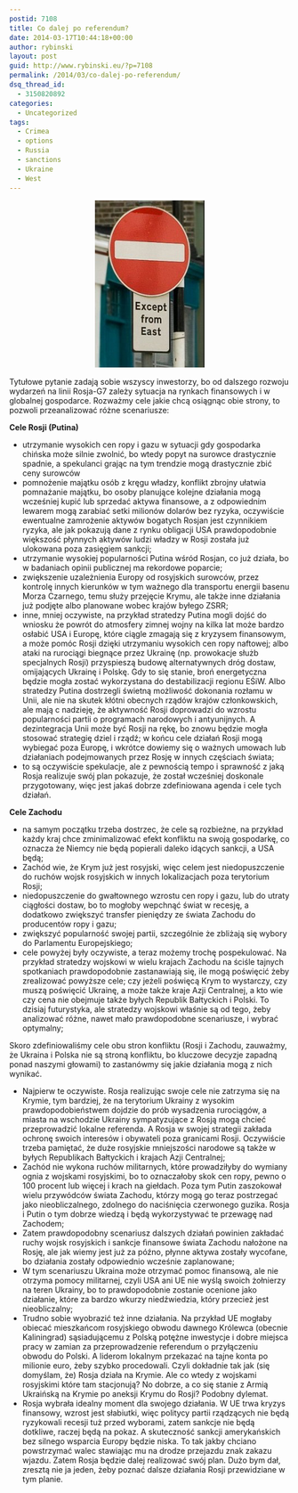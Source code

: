 ```yaml
---
postid: 7108
title: Co dalej po referendum?
date: 2014-03-17T10:44:18+00:00
author: rybinski
layout: post
guid: http://www.rybinski.eu/?p=7108
permalink: /2014/03/co-dalej-po-referendum/
dsq_thread_id:
  - 3150820892
categories:
  - Uncategorized
tags:
  - Crimea
  - options
  - Russia
  - sanctions
  - Ukraine
  - West
---
```

<p style="text-align: center;">
  <a href="/uploads/2014/03/No_entry.jpg"><img class=" wp-image-7112 aligncenter" title="No_entry" src="/uploads/2014/03/No_entry-197x300.jpg" alt="" width="197" height="300" /></a>
</p>

Tytułowe pytanie zadają sobie wszyscy inwestorzy, bo od dalszego rozwoju wydarzeń na linii Rosja-G7 zależy sytuacja na rynkach finansowych i w globalnej gospodarce. Rozważmy cele jakie chcą osiągnąc obie strony, to pozwoli przeanalizować różne scenariusze:

<!--more-->

**Cele Rosji (Putina)**

  * utrzymanie wysokich cen ropy i gazu w sytuacji gdy gospodarka chińska może silnie zwolnić, bo wtedy popyt na surowce drastycznie spadnie, a spekulanci grając na tym trendzie mogą drastycznie zbić ceny surowców
  * pomnożenie majątku osób z kręgu władzy, konflikt zbrojny ułatwia pomnażanie majątku, bo osoby planujące kolejne działania mogą wcześniej kupić lub sprzedać aktywa finansowe, a z odpowiednim lewarem mogą zarabiać setki milionów dolarów bez ryzyka, oczywiście ewentualne zamrożenie aktywów bogatych Rosjan jest czynnikiem ryzyka, ale jak pokazują dane z rynku obligacji USA prawdopodobnie większość płynnych aktywów ludzi władzy w Rosji została już ulokowana poza zasięgiem sankcji;
  * utrzymanie wysokiej popularności Putina wśród Rosjan, co już działa, bo w badaniach opinii publicznej ma rekordowe poparcie;
  * zwiększenie uzależnienia Europy od rosyjskich surowców, przez kontrolę innych kierunków w tym ważnego dla transportu energii basenu Morza Czarnego, temu służy przejęcie Krymu, ale także inne działania już podjęte albo planowane wobec krajów byłego ZSRR;
  * inne, mniej oczywiste, na przykład stratedzy Putina mogli dojść do wniosku że powrót do atmosfery zimnej wojny na kilka lat może bardzo osłabić USA i Europę, które ciągle zmagają się z kryzysem finansowym, a może pomóc Rosji dzięki utrzymaniu wysokich cen ropy naftowej; albo ataki na rurociągi biegnące przez Ukrainę (np. prowokacje służb specjalnych Rosji) przyspieszą budowę alternatywnych dróg dostaw, omijających Ukrainę i Polskę. Gdy to się stanie, broń energetyczna będzie mogła zostać wykorzystana do destabilizacji regionu EŚiW. Albo stratedzy Putina dostrzegli świetną możliwość dokonania rozłamu w Unii, ale nie na skutek kłótni obecnych rządów krajów członkowskich, ale mają c nadzieję, że aktywność Rosji doprowadzi do wzrostu popularności partii o programach narodowych i antyunijnych. A dezintegracja Unii może być Rosji na rękę, bo znowu będzie mogła stosować strategię dziel i rządź; w końcu cele działań Rosji mogą wybiegać poza Europę, i wkrótce dowiemy się o ważnych umowach lub działaniach podejmowanych przez Rosję w innych częściach świata;
  * to są oczywiście spekulacje, ale z pewnością tempo i sprawność z jaką Rosja realizuje swój plan pokazuje, że został wcześniej doskonale przygotowany, więc jest jakaś dobrze zdefiniowana agenda i cele tych działań.

**Cele Zachodu**

  * na samym początku trzeba dostrzec, że cele są rozbieżne, na przykład każdy kraj chce zminimalizować efekt konfliktu na swoją gospodarkę, co oznacza że Niemcy nie będą popierali daleko idących sankcji, a USA będą;
  * Zachód wie, że Krym już jest rosyjski, więc celem jest niedopuszczenie do ruchów wojsk rosyjskich w innych lokalizacjach poza terytorium Rosji;
  * niedopuszczenie do gwałtownego wzrostu cen ropy i gazu, lub do utraty ciągłości dostaw, bo to mogłoby wepchnąć świat w recesję, a dodatkowo zwiększyć transfer pieniędzy ze świata Zachodu do producentów ropy i gazu;
  * zwiększyć popularność swojej partii, szczególnie że zbliżają się wybory do Parlamentu Europejskiego;
  * cele powyżej były oczywiste, a teraz możemy trochę pospekulować. Na przykład stratedzy wojskowi w wielu krajach Zachodu na ściśle tajnych spotkaniach prawdopodobnie zastanawiają się, ile mogą poświęcić żeby zrealizować powyższe cele; czy jeżeli poświęcą Krym to wystarczy, czy muszą poświęcić Ukrainę, a może także kraje Azji Centralnej, a kto wie czy cena nie obejmuje także byłych Republik Bałtyckich i Polski. To dzisiaj futurystyka, ale stratedzy wojskowi właśnie są od tego, żeby analizować różne, nawet mało prawdopodobne scenariusze, i wybrać optymalny;

<div>
  Skoro zdefiniowaliśmy cele obu stron konfliktu (Rosji i Zachodu, zauważmy, że Ukraina i Polska nie są stroną konfliktu, bo kluczowe decyzje zapadną ponad naszymi głowami) to zastanówmy się jakie działania mogą z nich wynikać.
</div>

  * Najpierw te oczywiste. Rosja realizując swoje cele nie zatrzyma się na Krymie, tym bardziej, że na terytorium Ukrainy z wysokim prawdopodobieństwem dojdzie do prób wysadzenia rurociągów, a miasta na wschodzie Ukrainy sympatyzujące z Rosją mogą chcieć przeprowadzić lokalne referenda. A Rosja w swojej strategii zakłada ochronę swoich interesów i obywateli poza granicami Rosji. Oczywiście trzeba pamiętać, że duże rosyjskie mniejszości narodowe są także w byłych Republikach Bałtyckich i krajach Azji Centralnej;
  * Zachód nie wykona ruchów militarnych, które prowadziłyby do wymiany ognia z wojskami rosyjskimi, bo to oznaczałoby skok cen ropy, pewno o 100 procent lub więcej i krach na giełdach. Poza tym Putin zaszokował wielu przywódców świata Zachodu, którzy mogą go teraz postrzegać jako nieobliczalnego, zdolnego do naciśnięcia czerwonego guzika. Rosja i Putin o tym dobrze wiedzą i będą wykorzystywać te przewagę nad Zachodem;
  * Zatem prawdopodobny scenariusz dalszych działań powinien zakładać ruchy wojsk rosyjskich i sankcje finansowe świata Zachodu nałożone na Rosję, ale jak wiemy jest już za późno, płynne aktywa zostały wycofane, bo działania zostały odpowiednio wcześnie zaplanowane;
  * W tym scenariuszu Ukraina może otrzymać pomoc finansową, ale nie otrzyma pomocy militarnej, czyli USA ani UE nie wyślą swoich żołnierzy na teren Ukrainy, bo to prawdopodobnie zostanie ocenione jako działanie, które za bardzo wkurzy niedźwiedzia, który przecież jest nieobliczalny;
  * Trudno sobie wyobrazić też inne działania. Na przykład UE mogłaby obiecać mieszkańcom rosyjskiego obwodu dawnego Królewca (obecnie Kaliningrad) sąsiadującemu z Polską potężne inwestycje i dobre miejsca pracy w zamian za przeprowadzenie referendum o przyłączeniu obwodu do Polski. A liderom lokalnym przekazać na tajne konta po milionie euro, żeby szybko procedowali. Czyli dokładnie tak jak (się domyślam, że) Rosja działa na Krymie. Ale co wtedy z wojskami rosyjskimi które tam stacjonują? No dobrze, a co się stanie z Armią Ukraińską na Krymie po aneksji Krymu do Rosji? Podobny dylemat.
  * Rosja wybrała idealny moment dla swojego działania. W UE trwa kryzys finansowy, wzrost jest słabiutki, więc politycy partii rządzących nie będą ryzykowali recesji tuż przed wyborami, zatem sankcje nie będą dotkliwe, raczej będą na pokaz. A skuteczność sankcji amerykańskich bez silnego wsparcia Europy będzie niska. To tak jakby chciano powstrzymać walec stawiając mu na drodze przejazdu znak zakazu wjazdu. Zatem Rosja będzie dalej realizować swój plan. Dużo bym dał, zresztą nie ja jeden, żeby poznać dalsze działania Rosji przewidziane w tym planie.
